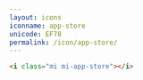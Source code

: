 ```yaml
---
layout: icons
iconname: app-store
unicode: EF78
permalink: /icon/app-store/
---
```


``` html
<i class="mi mi-app-store"></i>
```

